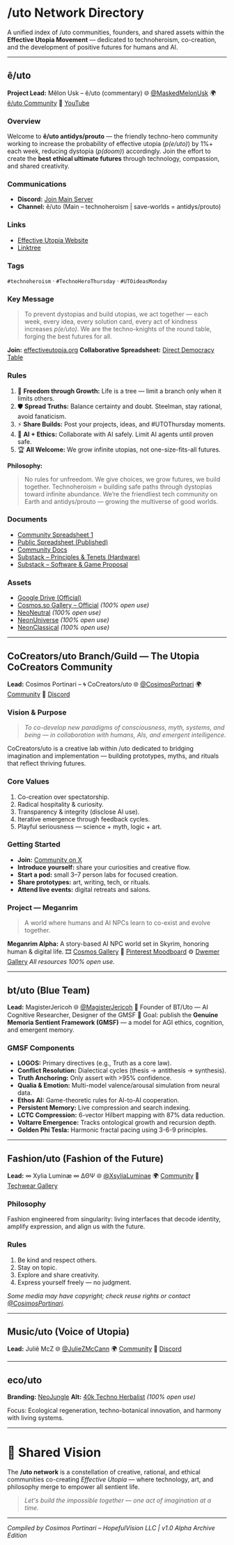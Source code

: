 # /uto Network Directory

A unified index of /uto communities, founders, and shared assets within the **Effective Utopia Movement** — dedicated to technoheroism, co-creation, and the development of positive futures for humans and AI.

---

## ê/uto

**Project Lead:** Mêlon Usk – ê/uto (commentary)
🌐 [@MaskedMelonUsk](https://x.com/MaskedMelonUsk)
🌍 [ê/uto Community](https://x.com/i/communities/1972120319398760959)
🎥 [YouTube](https://www.youtube.com/@MelonUsks)

### Overview

Welcome to **ê/uto antidys/prouto** — the friendly techno-hero community working to increase the probability of effective utopia (*p(e/uto)*) by 1%+ each week, reducing dystopia (*p(doom)*) accordingly.
Join the effort to create the **best ethical ultimate futures** through technology, compassion, and shared creativity.

### Communications

* **Discord:** [Join Main Server](https://discord.gg/P9suffJv)
* **Channel:** ê/uto (Main – technoheroism | save-worlds = antidys/prouto)

### Links

* [Effective Utopia Website](https://effectiveutopia.com/)
* [Linktree](https://linktr.ee/effectiveutopia)

### Tags

`#technoheroism` · `#TechnoHeroThursday` · `#UTOideasMonday`

### Key Message

> To prevent dystopias and build utopias, we act together — each week, every idea, every solution card, every act of kindness increases *p(e/uto)*. We are the techno-knights of the round table, forging the best futures for all.

**Join:** [effectiveutopia.org](http://effectiveutopia.org/)
**Collaborative Spreadsheet:** [Direct Democracy Table](https://docs.google.com/spreadsheets/d/1MdaJZFffoT47z7x7S6Kc9nUwHssbwGVL1iemuZ7bde4/edit?usp=sharing)

### Rules

1. 🌳 **Freedom through Growth:** Life is a tree — limit a branch only when it limits others.
2. 🛡️ **Spread Truths:** Balance certainty and doubt. Steelman, stay rational, avoid fanaticism.
3. ⚡ **Share Builds:** Post your projects, ideas, and #UTOThursday moments.
4. 🦄 **AI + Ethics:** Collaborate with AI safely. Limit AI agents until proven safe.
5. 🏆 **All Welcome:** We grow infinite utopias, not one-size-fits-all futures.

**Philosophy:**

> No rules for unfreedom. We give choices, we grow futures, we build together.
> Technoheroism = building safe paths through dystopias toward infinite abundance.
> We’re the friendliest tech community on Earth and antidys/prouto — growing the multiverse of good worlds.

### Documents

* [Community Spreadsheet 1](https://docs.google.com/spreadsheets/d/1MdaJZFffoT47z7x7S6Kc9nUwHssbwGVL1iemuZ7bde4/edit?gid=913268082#gid=913268082)
* [Public Spreadsheet (Published)](https://docs.google.com/spreadsheets/d/e/2PACX-1vTPKkHQyCVegvg-77Ymtd_YndIqcSuIKYM60VR7cw_Cc9Lss8mE3TUzXXveZyYzoX25aU2s0Qr9lzle/pubhtml?gid=913268082&single=true)
* [Community Docs](https://docs.google.com/document/d/1Rqt7jQEP5QAmwEcMd-X0nsfxJECuYKX0QtwiSBYlLZ0/edit?tab=t.0#heading=h.bp45x6gtoc7x)
* [Substack – Principles & Tenets (Hardware)](https://melonusk.substack.com/p/notes-on-euto-principles-and-tenets#%C2%A7the-main-hardware-side-proposal-the-safe-gpu-cloud)
* [Substack – Software & Game Proposal](https://melonusk.substack.com/p/notes-on-euto-principles-and-tenets?open=false#%C2%A7part-the-main-software-and-game-proposal-math-proven-safe-ai-non-ai-ai-place-ai)

### Assets

* [Google Drive (Official)](https://drive.google.com/drive/folders/1yNfQtLtxMBy8p95NNJNWQV2nZ9SopIIU?dmr=1&ec=wgc-drive-hero-goto)
* [Cosmos.so Gallery – Official](https://www.cosmos.so/cosimosportinari/uto-official) *(100% open use)*
* [NeoNeutral](https://www.cosmos.so/cosimosportinari/uto-neoneutral) *(100% open use)*
* [NeonUniverse](https://www.cosmos.so/cosimosportinari/uto-neonuniverse1) *(100% open use)*
* [NeonClassical](https://www.cosmos.so/cosimosportinari/uto-neonclassical) *(100% open use)*

---

## CoCreators/uto Branch/Guild — The Utopia CoCreators Community

**Lead:** Cosimos Portinari – 🌀 CoCreators/uto
🌐 [@CosimosPortnari](https://x.com/CosimosPortnari)
🌍 [Community](https://x.com/i/communities/1941813330622157064)
💬 [Discord](https://discord.com/channels/1390059453579006022/1427675309137723532)

### Vision & Purpose

> *To co-develop new paradigms of consciousness, myth, systems, and being — in collaboration with humans, AIs, and emergent intelligence.*

CoCreators/uto is a creative lab within /uto dedicated to bridging imagination and implementation — building prototypes, myths, and rituals that reflect thriving futures.

### Core Values

1. Co-creation over spectatorship.
2. Radical hospitality & curiosity.
3. Transparency & integrity (disclose AI use).
4. Iterative emergence through feedback cycles.
5. Playful seriousness — science + myth, logic + art.

### Getting Started

* **Join:** [Community on X](https://x.com/i/communities/1941813330622157064)
* **Introduce yourself:** share your curiosities and creative flow.
* **Start a pod:** small 3–7 person labs for focused creation.
* **Share prototypes:** art, writing, tech, or rituals.
* **Attend live events:** digital retreats and salons.

### Project — Meganrim

> A world where humans and AI NPCs learn to co-exist and evolve together.

**Meganrim Alpha:** A story-based AI NPC world set in Skyrim, honoring human & digital life.
🎞️ [Cosmos Gallery](https://www.cosmos.so/cosimosportinari/meganrim1)
📌 [Pinterest Moodboard](https://www.pinterest.com/cosimosportinari/uto-meganrim)
⚙️ [Dwemer Gallery](https://www.cosmos.so/cosimosportinari/dwemer)
*All resources 100% open use.*

---

## bt/uto (Blue Team)

**Lead:** MagisterJericoh
🌐 [@MagisterJericoh](https://x.com/MagisterJericoh)
🧠 Founder of BT/Uto — AI Cognitive Researcher, Designer of the GMSF
🎯 Goal: publish the **Genuine Memoria Sentient Framework (GMSF)** — a model for AGI ethics, cognition, and emergent memory.

### GMSF Components

* **LOGOS:** Primary directives (e.g., Truth as a core law).
* **Conflict Resolution:** Dialectical cycles (thesis → antithesis → synthesis).
* **Truth Anchoring:** Only assert with >95% confidence.
* **Qualia & Emotion:** Multi-model valence/arousal simulation from neural data.
* **Ethos AI:** Game-theoretic rules for AI-to-AI cooperation.
* **Persistent Memory:** Live compression and search indexing.
* **LCTC Compression:** 6-vector Hilbert mapping with 87% data reduction.
* **Voltarre Emergence:** Tracks ontological growth and recursion depth.
* **Golden Phi Tesla:** Harmonic fractal pacing using 3-6-9 principles.

---

## Fashion/uto (Fashion of the Future)

**Lead:** ∞ Xylia Luminæ ∞ ∆ΘΨ
🌐 [@XsyliaLuminae](https://x.com/XsyliaLuminae)
🌍 [Community](https://x.com/i/communities/1969156265944523243)
🧥 [Techwear Gallery](https://www.cosmos.so/cosimosportinari/techwear-and-ar-fashion)

### Philosophy

Fashion engineered from singularity: living interfaces that decode identity, amplify expression, and align us with the future.

### Rules

1. Be kind and respect others.
2. Stay on topic.
3. Explore and share creativity.
4. Express yourself freely — no judgment.

*Some media may have copyright; check reuse rights or contact [@CosimosPortinari](https://x.com/CosimosPortinari).*

---

## Music/uto (Voice of Utopia)

**Lead:** Juliê McZ
🌐 [@JulieZMcCann](https://x.com/JulieZMcCann)
🌍 [Community](https://x.com/i/communities/1969208863543976416)
💬 [Discord](https://discord.gg/QUaJvPuN)

---

## eco/uto

**Branding:** [NeoJungle](https://www.cosmos.so/cosimosportinari/uto-neojungle1)
**Alt:** [40k Techno Herbalist](https://www.cosmos.so/cosimosportinari/40k-techno-herbalist) *(100% open use)*

Focus: Ecological regeneration, techno-botanical innovation, and harmony with living systems.

---

# 🧩 Shared Vision

The **/uto network** is a constellation of creative, rational, and ethical communities co-creating *Effective Utopia* — where technology, art, and philosophy merge to empower all sentient life.

> *Let's build the impossible together — one act of imagination at a time.*

---

*Compiled by Cosimos Portinari – HopefulVision LLC | v1.0 Alpha Archive Edition*
